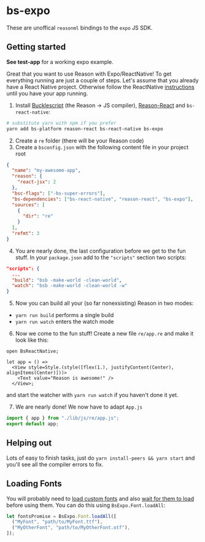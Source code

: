 # bs-expo

These are unoffical `reasonml` bindings to the `expo` JS SDK.

## Getting started

**See test-app** for a working expo example.

Great that you want to use Reason with Expo/ReactNative! To get everything
running are just a couple of steps. Let's assume that you already
have a React Native project. Otherwise follow the ReactNative
[instructions](http://facebook.github.io/react-native/docs/getting-started.html)
until you have your app running.

1.  Install [Bucklescript](https://github.com/bloomberg/bucklescript)
    (the Reason -> JS compiler),
    [Reason-React](https://github.com/reasonml/reason-react) and `bs-react-native`:

```sh
# substitute yarn with npm if you prefer
yarn add bs-platform reason-react bs-react-native bs-expo
```

2.  Create a `re` folder (there will be your Reason code)
3.  Create a `bsconfig.json` with the following content file in your project root

```json
{
  "name": "my-awesome-app",
  "reason": {
    "react-jsx": 2
  },
  "bsc-flags": ["-bs-super-errors"],
  "bs-dependencies": ["bs-react-native", "reason-react", "bs-expo"],
  "sources": [
    {
      "dir": "re"
    }
  ],
  "refmt": 3
}
```

4.  You are nearly done, the last configuration before we get to the fun stuff. In your `package.json` add to the `"scripts"` section two scripts:

```json
"scripts": {
  ...
  "build": "bsb -make-world -clean-world",
  "watch": "bsb -make-world -clean-world -w"
}
```

5.  Now you can build all your (so far nonexsisting) Reason in two modes:

* `yarn run build` performs a single build
* `yarn run watch` enters the watch mode

6.  Now we come to the fun stuff! Create a new file `re/app.re` and make it look like this:

```reason
open BsReactNative;

let app = () =>
  <View style=Style.(style([flex(1.), justifyContent(Center), alignItems(Center)]))>
    <Text value="Reason is awesome!" />
  </View>;
```

and start the watcher with `yarn run watch` if you haven't done it yet.

7.  We are nearly done! We now have to adapt `App.js`

```js
import { app } from "./lib/js/re/app.js";
export default app;
```

## Helping out

Lots of easy to finish tasks, just do `yarn install-peers && yarn start` and you'll see all
the compiler errors to fix.

## Loading Fonts

You will probably need to [load custom fonts](https://docs.expo.io/versions/latest/guides/using-custom-fonts.html#loading-the-font-in-your-app) and also [wait for them to load](https://docs.expo.io/versions/latest/guides/using-custom-fonts.html#waiting-for-the-font-to-load-before-rendering) before using them. You can do this using `BsExpo.Font.loadAll`:

```js
let fontsPromise = BsExpo.Font.loadAll([
  ("MyFont", "path/to/MyFont.ttf"),
  ("MyOtherFont", "path/to/MyOtherFont.otf"),
]);
```
